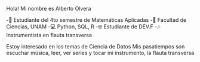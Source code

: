 Hola! Mi nombre es Alberto Olvera

-📗 Estudiante del 4to semestre de Matemáticas Aplicadas
-🌱 Facultad de Ciencias, UNAM
-💻 Python, SQL, R
-🤓 Estudiante de DEV.F
-🎶 Instrumentista en flauta transversa

Estoy interesado en los temas de Ciencia de Datos 
Mis pasatiempos son escuchar música, leer, ver 
series y tocar mi instrumento, la flauta transversa
